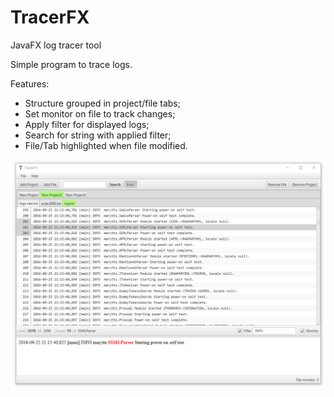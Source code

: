 # TracerFX
JavaFX log tracer tool

Simple program to trace logs.

Features:
- Structure grouped in project/file tabs;
- Set monitor on file to track changes;
- Apply filter for displayed logs;
- Search for string with applied filter;
- File/Tab highlighted when file modified.

![Alt text](/screen.png?raw=true "TracerFX screenshot")
